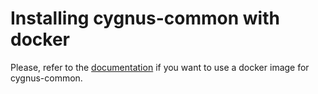 # Installing cygnus-common with docker

Please, refer to the [documentation](../../doc/cygnus-common/installation_and_administration_guide/install_with_docker.md) if you want to use a docker image for cygnus-common.
